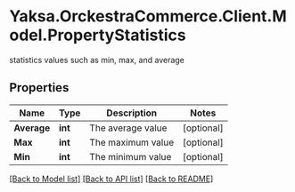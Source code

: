 # Yaksa.OrckestraCommerce.Client.Model.PropertyStatistics
statistics values such as min, max, and average

## Properties

Name | Type | Description | Notes
------------ | ------------- | ------------- | -------------
**Average** | **int** | The average value | [optional] 
**Max** | **int** | The maximum value | [optional] 
**Min** | **int** | The minimum value | [optional] 

[[Back to Model list]](../README.md#documentation-for-models) [[Back to API list]](../README.md#documentation-for-api-endpoints) [[Back to README]](../README.md)

